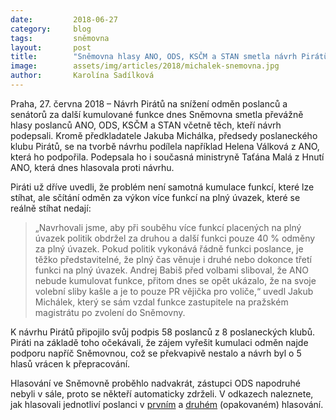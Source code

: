 ```yaml
---
date:         2018-06-27
category:     blog
tags:         sněmovna
layout:       post
title:        "Sněmovna hlasy ANO, ODS, KSČM a STAN smetla návrh Pirátů proti hromadění odměn za výkon veřejných funkcí"
image:        assets/img/articles/2018/michalek-snemovna.jpg
author:       Karolína Sadílková
---
```


Praha, 27. června 2018 – Návrh Pirátů na snížení odměn poslanců a senátorů za další kumulované funkce dnes Sněmovna smetla převážně hlasy poslanců ANO, ODS, KSČM a STAN včetně těch, kteří návrh podepsali. Kromě předkladatele Jakuba Michálka, předsedy poslaneckého klubu Pirátů, se na tvorbě návrhu podílela například Helena Válková z ANO, která ho podpořila. Podepsala ho i současná ministryně Taťána Malá z Hnutí ANO, která dnes hlasovala proti návrhu.

Piráti už dříve uvedli, že problém není samotná kumulace funkcí, které lze stíhat, ale sčítání odměn za výkon více funkcí na plný úvazek, které se reálně stíhat nedají: 

> „Navrhovali jsme, aby při souběhu více funkcí placených na plný úvazek politik obdržel za druhou a další funkci pouze 40 % odměny za plný úvazek. Pokud politik vykonává řádně funkci poslance, je těžko představitelné, že plný čas věnuje i druhé nebo dokonce třetí funkci na plný úvazek. Andrej Babiš před volbami sliboval, že ANO nebude kumulovat funkce, přitom dnes se opět ukázalo, že na svoje volební sliby kašle a je to pouze PR vějička pro voliče,“ uvedl Jakub Michálek, který se sám vzdal funkce zastupitele na pražském magistrátu po zvolení do Sněmovny.

K návrhu Pirátů připojilo svůj podpis 58 poslanců z 8 poslaneckých klubů. Piráti na základě toho očekávali, že zájem vyřešit kumulaci odměn najde podporu napříč Sněmovnou, což se překvapivě nestalo a návrh byl o 5 hlasů vrácen k přepracování.

Hlasování ve Sněmovně proběhlo nadvakrát, zástupci ODS napodruhé nebyli v sále, proto se někteří automaticky zdrželi. V odkazech naleznete, jak hlasovali jednotliví poslanci v [prvním](http://www.psp.cz/sqw/hlasy.sqw?g=67937) a [druhém](http://www.psp.cz/sqw/hlasy.sqw?g=67939) (opakovaném) hlasování.
